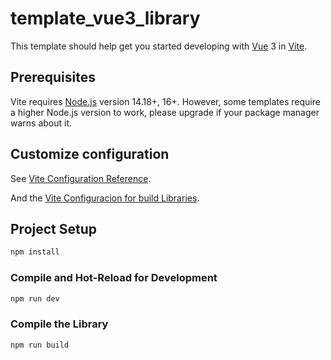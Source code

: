 # template_vue3_library

This template should help get you started developing with [Vue](https://vuejs.org/) 3 in [Vite](https://vitejs.dev/).

## Prerequisites

Vite requires [Node.js](https://nodejs.org/en/) version 14.18+, 16+. However, some templates require a higher Node.js version to work, please upgrade if your package manager warns about it.

## Customize configuration

See [Vite Configuration Reference](https://vitejs.dev/config/).

And the [Vite Configuracion for build Libraries](https://vitejs.dev/guide/build.html#library-mode).


## Project Setup

```sh
npm install
```

### Compile and Hot-Reload for Development

```sh
npm run dev
```

### Compile the Library

```sh
npm run build
```
